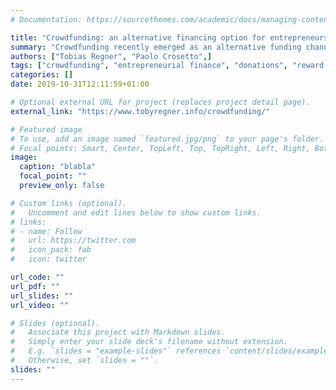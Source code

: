 ```yaml
---
# Documentation: https://sourcethemes.com/academic/docs/managing-content/

title: "Crowdfunding: an alternative financing option for entrepreneurs and creators?"
summary: "Crowdfunding recently emerged as an alternative funding channel for start-ups, creative artists and social endeavors. On specialized web platforms, project creators ask the crowd for support and provide in return a set of rewards, modulated according to the amount of support pledged. We analyze the role played by the type of reward in mobilizing pledgers; specifically, we look at self- and social-image enhancing rewards and to what extent they determine project success. Our data consist of the pledges to 346 projects hosted by Startnext, the biggest crowdfunding platform in Germany. We show that higher shares of reward levels that let pledgers participate in and experience the project are correlated with project success. Our paper contributes to the literature on the motivation driving pledgers in reward-based crowdfunding. A practical implication for the managing of a successful campaign is to employ the reward levels as a tool to involve the crowd in the project."
authors: ["Tobias Regner", "Paolo Crosetto",]
tags: ["crowdfunding", "entrepreneurial finance", "donations", "reward levels", "identity", "self-image", "social-image"]
categories: []
date: 2019-10-31T12:11:59+01:00

# Optional external URL for project (replaces project detail page).
external_link: "https://www.tobyregner.info/crowdfunding/"

# Featured image
# To use, add an image named `featured.jpg/png` to your page's folder.
# Focal points: Smart, Center, TopLeft, Top, TopRight, Left, Right, BottomLeft, Bottom, BottomRight.
image:
  caption: "blabla"
  focal_point: ""
  preview_only: false

# Custom links (optional).
#   Uncomment and edit lines below to show custom links.
# links:
# - name: Follow
#   url: https://twitter.com
#   icon_pack: fab
#   icon: twitter

url_code: ""
url_pdf: ""
url_slides: ""
url_video: ""

# Slides (optional).
#   Associate this project with Markdown slides.
#   Simply enter your slide deck's filename without extension.
#   E.g. `slides = "example-slides"` references `content/slides/example-slides.md`.
#   Otherwise, set `slides = ""`.
slides: ""
---
```

